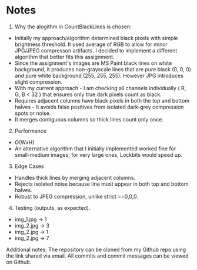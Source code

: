 # Notes

1. Why the alogithm in CountBlackLines is chosen:
- Initially my approach/algorithm determined black pixels with simple brightness threshold. It used average of RGB to allow for minor JPG/JPEG compresson artifacts. I decided to implement a different algorithm that better fits this assignment.
- Since the assignment's images are MS Paint black lines on white background, it produces non-grayscale lines that are pure black (0, 0, 0) and pure white background (255, 255, 255). However JPG introduces slight compression.
- With my current approach - I am checking all channels individually ( R, G, B < 32 ) that ensures only true dark pixels count as black.
- Requires adjacent columns have black pixels in both the top and bottom halves - It avoids false positives from isolated dark-grey compression spots or noise.
- It merges contiguous columns so thick lines count only once.

2. Performance
- O(WxH)
- An alternative algorithm that I initially implemented worked fine for small-medium images; for very large ones, Lockbits would speed up.

3. Edge Cases
- Handles thick lines by merging adjacent columns.
- Rejects isolated noise because line must appear in both top and bottom halves.
- Robust to JPEG compression, unlike strict ==0,0,0.

4. Testing (outputs, as expected). 
- img_1.jpg -> 1
- img_2.jpg -> 3
- img_2.jpg -> 1
- img_2.jpg -> 7


Additional notes:
The repository can be cloned from my Github repo using the link shared via email.
All commits and commit messages can be viewed on Github.